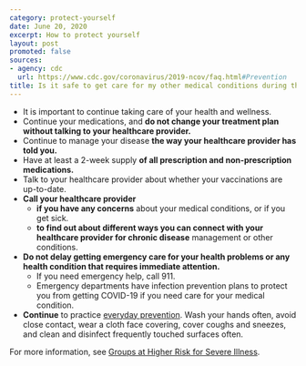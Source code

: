 ```yaml
---
category: protect-yourself
date: June 20, 2020
excerpt: How to protect yourself
layout: post
promoted: false
sources:
- agency: cdc
  url: https://www.cdc.gov/coronavirus/2019-ncov/faq.html#Prevention
title: Is it safe to get care for my other medical conditions during this time?
---
```


* It is important to continue taking care of your health and wellness.
* Continue your medications, and **do not change your treatment plan without talking to your healthcare provider.**
* Continue to manage your disease **the way your healthcare provider has told you.**
* Have at least a 2-week supply **of all prescription and non-prescription medications.**
* Talk to your healthcare provider about whether your vaccinations are up-to-date.
* **Call your healthcare provider** 
  * **if you have any concerns** about your medical conditions, or if you get sick.
  * **to find out about different ways you can connect with your healthcare provider for chronic disease** management or other conditions.
* **Do not delay getting emergency care for your health problems or any health condition that requires immediate attention.** 
  * If you need emergency help, call 911.
  * Emergency departments have infection prevention plans to protect you from getting COVID-19 if you need care for your medical condition.
* **Continue** to practice [everyday prevention](https://www.cdc.gov/coronavirus/2019-ncov/prevent-getting-sick/index.html). Wash your hands often, avoid close contact, wear a cloth face covering, cover coughs and sneezes, and clean and disinfect frequently touched surfaces often.

For more information, see [Groups at Higher Risk for Severe Illness](https://www.cdc.gov/coronavirus/2019-ncov/need-extra-precautions/groups-at-higher-risk.html).